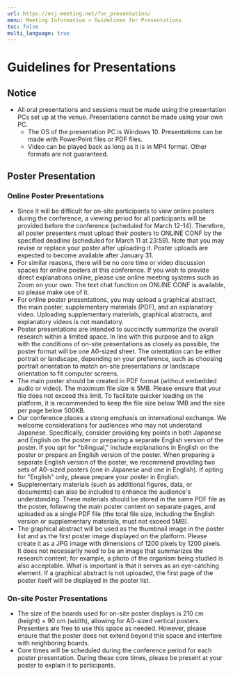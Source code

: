 ```yaml
---
url: https://esj-meeting.net/for_presentation/
menu: Meeting Information > Guidelines for Presentations
toc: false
multi_language: true
---
```


# Guidelines for Presentations

## Notice
- All oral presentations and sessions must be made using the presentation PCs set up at the venue. Presentations cannot be made using your own PC.
	- The OS of the presentation PC is Windows 10. Presentations can be made with PowerPoint files or PDF files.
	- Video can be played back as long as it is in MP4 format. Other formats are not guaranteed.

## Poster Presentation 
### Online Poster Presentations

- Since it will be difficult for on-site participants to view online posters during the conference, a viewing period for all participants will be provided before the conference (scheduled for March 12-14). Therefore, all poster presenters must upload their posters to ONLINE CONF by the specified deadline (scheduled for March 11 at 23:59). Note that you may revise or replace your poster after uploading it. Poster uploads are expected to become available after January 31. 
- For similar reasons, there will be no core time or video discussion spaces for online posters at this conference. If you wish to provide direct explanations online, please use online meeting systems such as Zoom on your own. The text chat function on ONLINE CONF is available, so please make use of it.
- For online poster presentations, you may upload a graphical abstract, the main poster, supplementary materials (PDF), and an explanatory video. Uploading supplementary materials, graphical abstracts, and explanatory videos is not mandatory.
- Poster presentations are intended to succinctly summarize the overall research within a limited space. In line with this purpose and to align with the conditions of on-site presentations as closely as possible, the poster format will be one A0-sized sheet. The orientation can be either portrait or landscape, depending on your preference, such as choosing portrait orientation to match on-site presentations or landscape orientation to fit computer screens.
- The main poster should be created in PDF format (without embedded audio or video). The maximum file size is 5MB. Please ensure that your file does not exceed this limit. To facilitate quicker loading on the platform, it is recommended to keep the file size below 1MB and the size per page below 500KB.
- Our conference places a strong emphasis on international exchange. We welcome considerations for audiences who may not understand Japanese. Specifically, consider providing key points in both Japanese and English on the poster or preparing a separate English version of the poster. If you opt for "bilingual," include explanations in English on the poster or prepare an English version of the poster. When preparing a separate English version of the poster, we recommend providing two sets of A0-sized posters (one in Japanese and one in English). If opting for "English" only, please prepare your poster in English.
- Supplementary materials (such as additional figures, data, or documents) can also be included to enhance the audience's understanding. These materials should be stored in the same PDF file as the poster, following the main poster content on separate pages, and uploaded as a single PDF file (the total file size, including the English version or supplementary materials, must not exceed 5MB).
- The graphical abstract will be used as the thumbnail image in the poster list and as the first poster image displayed on the platform. Please create it as a JPG image with dimensions of 1200 pixels by 1200 pixels. It does not necessarily need to be an image that summarizes the research content; for example, a photo of the organism being studied is also acceptable. What is important is that it serves as an eye-catching element. If a graphical abstract is not uploaded, the first page of the poster itself will be displayed in the poster list.

### On-site Poster Presentations

- The size of the boards used for on-site poster displays is 210 cm (height) × 90 cm (width), allowing for A0-sized vertical posters. Presenters are free to use this space as needed. However, please ensure that the poster does not extend beyond this space and interfere with neighboring boards.
- Core times will be scheduled during the conference period for each poster presentation. During these core times, please be present at your poster to explain it to participants.


